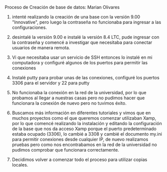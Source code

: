 Proceso de Creación de base de datos: Marian Olivares

1) intenté realizando la creación de una base con la versión 9.00 "Innovative", pero luego la contraseña no funcionaba para ingresar a las configuraciones.
2) desintalé la versión 9.00 e instalé la versión 8.4 LTC, pude ingresar con la contraseña y comencé a investigar que necesitaba para conectar usuarios de manera remota.
3) Vi que necesitaba usar un servicio de SSH entonces lo instalé en mi computadora y configuré algunos de los puertos para permitir las conexiones
4) Instalé putty para probar unas de las conexiones, configuré los puertos 3306 para el servidor y 22 para putty

5) No funcionaba la conexión en la red de la universidad, por lo que probamos al llegar a nuestras casas pero no pudimos hacer que funcionara la conexión de nuevo pero no tuvimos éxito.
6) Buscamos más información en diferentes tutoriales y vimos que en muchos proyectos como el que queremos comenzar utilizaban Xamp, por lo que comencé realizando la instalación y editando la configuración
   de la base que nos da acceso Xamp porque el puerto predeterminado estaba ocupado (3306), lo cambié a 3308 y cambié el documento my.ini para permitir conexiones desde cualquier IP, de nuevo realizamos pruebas pero
   como nos encontrabamos en la red de la universidad no pudimos comprobar que funcionara correctamente.

7) Decidimos volver a comenzar todo el proceso para utilizar copias locales.
